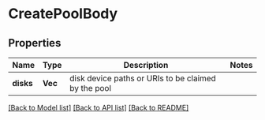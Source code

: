 # CreatePoolBody

## Properties

Name | Type | Description | Notes
------------ | ------------- | ------------- | -------------
**disks** | **Vec<String>** | disk device paths or URIs to be claimed by the pool | 

[[Back to Model list]](../README.md#documentation-for-models) [[Back to API list]](../README.md#documentation-for-api-endpoints) [[Back to README]](../README.md)


